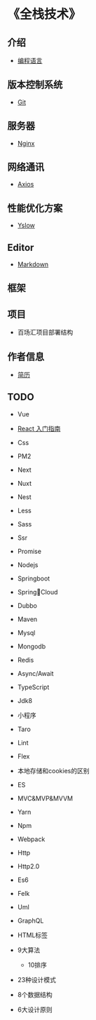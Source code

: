# 《全栈技术》

## 介绍
- [编程语言](/pages/index.md)

## 版本控制系统
- [Git](/pages/versioncontrol/git/index.md)

## 服务器
- [Nginx](/pages/back-end/nginx/index.md)

## 网络通讯
- [Axios](/pages/network/axios/index.md)

## 性能优化方案
- [Yslow](/pages/performance-optimization/yslow/index.md)

## Editor
- [Markdown](/pages/markdown/index.md)

## 框架

## 项目
- 百场汇项目部署结构

## 作者信息
- [简历](/pages/author/index.md)

## TODO
- Vue
- [React 入门指南]()
- Css
- PM2
- Next
- Nuxt
- Nest
- Less
- Sass
- Ssr
- Promise
- Nodejs
- Springboot
- SpringCloud
- Dubbo
- Maven
- Mysql
- Mongodb
- Redis
- Async/Await
- TypeScript
- Jdk8
- 小程序
- Taro
- Lint
- Flex
- 本地存储和cookies的区别
- ES
- MVC&MVP&MVVM
- Yarn
- Npm
- Webpack
- Http
- Http2.0
- Es6
- Felk
- Uml
- GraphQL

- HTML标签
- 9大算法
    - 10排序
- 23种设计模式
- 8个数据结构
- 6大设计原则
